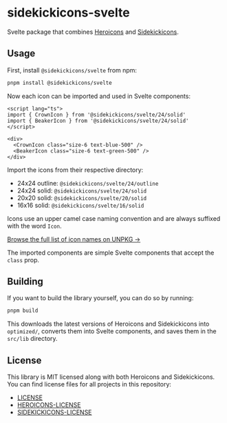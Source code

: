 # sidekickicons-svelte

Svelte package that combines [Heroicons](https://github.com/tailwindlabs/heroicons) and [Sidekickicons](https://github.com/ndrik/sidekickicons).

## Usage

First, install `@sidekickicons/svelte` from npm:

```bash
pnpm install @sidekickicons/svelte
```

Now each icon can be imported and used in Svelte components:

```svelte
<script lang="ts">
import { CrownIcon } from '@sidekickicons/svelte/24/solid'
import { BeakerIcon } from '@sidekickicons/svelte/24/solid'
</script>

<div>
  <CrownIcon class="size-6 text-blue-500" />
  <BeakerIcon class="size-6 text-green-500" />
</div>
```

Import the icons from their respective directory:

- 24x24 outline: `@sidekickicons/svelte/24/outline`
- 24x24 solid: `@sidekickicons/svelte/24/solid`
- 20x20 solid: `@sidekickicons/svelte/20/solid`
- 16x16 solid: `@sidekickicons/svelte/16/solid`

Icons use an upper camel case naming convention and are always suffixed with the word `Icon`.

[Browse the full list of icon names on UNPKG &rarr;](https://unpkg.com/browse/@sidekickicons/react/24/outline/)

The imported components are simple Svelte components that accept the `class` prop.

## Building

If you want to build the library yourself, you can do so by running:

```bash
pnpm build
```

This downloads the latest versions of Heroicons and Sidekickicons into `optimized/`, converts them into Svelte components, and saves them in the `src/lib` directory.

## License

This library is MIT licensed along with both Heroicons and Sidekickicons. You can find license files for all projects in this repository:

- [LICENSE](LICENSE)
- [HEROICONS-LICENSE](HEROICONS-LICENSE)
- [SIDEKICKICONS-LICENSE](SIDEKICKICONS-LICENSE)
